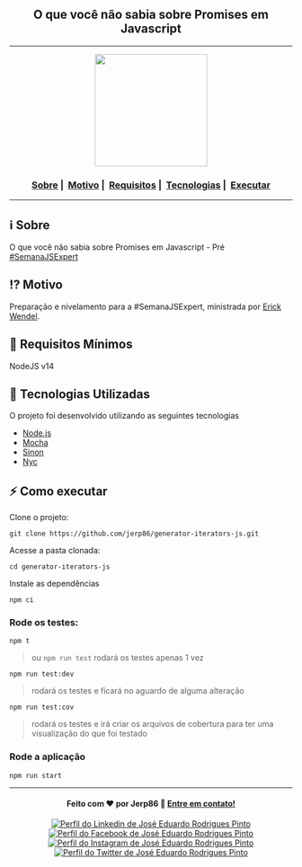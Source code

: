 <h2 align="center"> O que você não sabia sobre Promises em Javascript</h2>

___

<p align="center">
  <img src="https://user-images.githubusercontent.com/54115624/105259289-4cea0c00-5b6a-11eb-9799-7cdf4f7c829b.png" width="200" heigth="200">
</p>

<h3 align="center">
  <a href="#information_source-sobre">Sobre</a>&nbsp;|&nbsp;
  <a href="#interrobang-motivo">Motivo</a>&nbsp;|&nbsp;
  <a href="#seedling-requisitos-mínimos">Requisitos</a>&nbsp;|&nbsp;
  <a href="#rocket-tecnologias-utilizadas">Tecnologias</a>&nbsp;|&nbsp;
  <a href="#zap-como-executar">Executar</a>
</h3>

___

## :information_source: Sobre

O que você não sabia sobre Promises em Javascript - Pré [#SemanaJSExpert](https://javascriptexpert.com.br/)

## :interrobang: Motivo

Preparação e nivelamento para a #SemanaJSExpert, ministrada por [Erick Wendel](https://cursos.erickwendel.com.br/).

## :seedling: Requisitos Mínimos

NodeJS v14

## :rocket: Tecnologias Utilizadas 

O projeto foi desenvolvido utilizando as seguintes tecnologias

- [Node.js](https://nodejs.org/en/)
- [Mocha](https://mochajs.org/)
- [Sinon](https://sinonjs.org/)
- [Nyc](https://istanbul.js.org/)

## :zap: Como executar

Clone o projeto:

```
git clone https://github.com/jerp86/generator-iterators-js.git
```

Acesse a pasta clonada:

```
cd generator-iterators-js
```

Instale as dependências

```
npm ci
```

### Rode os testes:

```
npm t
```
> ou `npm run test` rodará os testes apenas 1 vez

```
npm run test:dev
```
> rodará os testes e ficará no aguardo de alguma alteração

```
npm run test:cov
```
> rodará os testes e irá criar os arquivos de cobertura para ter uma visualização do que foi testado

### Rode a aplicação

```
npm run start
```

---

<h4 align="center">
  Feito com ❤️ por Jerp86 👋️ <a href="mailto:jerp4@hotmail.com">Entre em contato!</a>
</h4>

<p align="center">
  <a href="https://www.linkedin.com/in/jerp/">
    <img alt="Perfil do Linkedin de José Eduardo Rodrigues Pinto" src="https://img.shields.io/badge/LinkedIn-jerp-0e76a8?style=flat&logoColor=white&logo=linkedin">
  </a>
  <a href="https://www.facebook.com/jerpbtu">
    <img alt="Perfil do Facebook de José Eduardo Rodrigues Pinto" src="https://img.shields.io/badge/Facebook-jerpbtu-1778F2?style=flat&logoColor=white&logo=facebook">
  </a>
  <a href="https://www.instagram.com/jerpbtu/">
    <img alt="Perfil do Instagram de José Eduardo Rodrigues Pinto" src="https://img.shields.io/badge/Instagram-@jerpbtu-833AB4?style=flat&logoColor=white&logo=instagram">
  </a>
  <a href="https://twitter.com/jerpbtu">
    <img alt="Perfil do Twitter de José Eduardo Rodrigues Pinto" src="https://img.shields.io/twitter/follow/jerpbtu?style=flat&logoColor=white&logo=Twitter">
  </a>
</p>